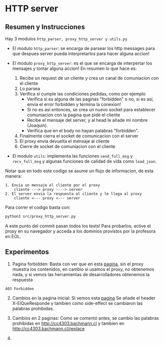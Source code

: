 # HTTP server
## Resumen y Instrucciones
Hay 3 modulos `http_parser, proxy_http_server y utils.py`
- El modulo `http_parser`: se encarga de parsear los http messages para que despues
server pueda interpretarlos para hacer alguna accion!

- El modulo `proxy_http_server`: es el que se encarga de interpertar los mensajes y tomar alguna accion!
En resumen lo que hace es: 
  1. Recibe un request de un cliente y crea un canal de comuniacion con el cliente
  2. Lo parsea
  3. Verifica si cumple las condiciones pedidas, como por ejemplo
     - Verifica si es alguna de las paginas "forbidden" o no, si es así, envia el error forbidden y termina la conexion!
     - Si no es así entonces, se crea un nuevo socket para establecer comuniacion con la pagina que pide el cliente
     - Recibe el mensaje del server, y al head le añade mi nombre (Joaquin).
     - Verifica que en el body no hayan palabras "forbidden".
  4. Finalmente cierra el socket de comunicacion con el server
  5. El proxy envia devuelta el mensaje al cliente
  6. Cierre de socket de comuniacion con el cliente

- El modulo `utils`: implementa las funciones `send_full_msg` y `recv_full_msg` y algunas
funciones de calidad de vida como `load_json`.

Notar que en todo este codigo se asume un flujo de informacion, de esta manera:

```
1. Envia un mensaje el cliente por el proxy
    cliente ---> proxy ----> server 
2. El server envia la respuesta al cliente y le llega al proxy
    cliente <--- proxy <--- server
```

Para correr el codigo basta con:

```bash
python3 src/proxy_http_server.py 
```

A este punto del commit pasan todos los tests! 
Para probarlos, active el proxy en su navegador y acceda a los dominios provistos por la profesora en EOL.

## Experimentos
1. Pagina forbidden:
Basta con ver que en esta [pagina](http://cc4303.bachmann.cl/secret), sin el proxy muestra los contenidos, 
en cambio si usamos el proxy, no obtenemos nada, y si vemos las herramientas de desarrolladores obtenemos la respuesta
```
403 Forbidden
```
2. Cambios en la pagina inicial:
Si vemos esta  [pagina](http://cc4303.bachmann.cl) Se añade el header X-ElQueResponde y tambien como side-effect 
se cambiaron las palabras prohibidas.

3. Cambios en 2 paginas:
Como se comentó antes, se cambio las palabras prohibidas en http://cc4303.bachmann.cl y tambien en 
http://cc4303.bachmann.cl/replace

4. 